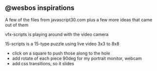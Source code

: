 ## @wesbos inspirations

A few of the files from javascript30.com plus
a few more ideas that came out of them

vfx-scripts is playing around with the video camera

15-scripts is a 15-type puzzle using live video 3x3 to 8x8
- click on a square to push those along to the hole
- add rotate of each piece 90deg for my portrait monitor, webcam
- add css transitions, so it slides